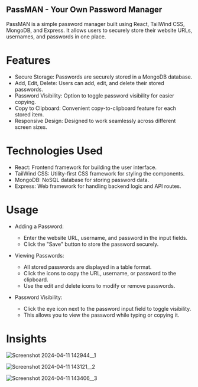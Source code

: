## PassMAN - Your Own Password Manager

PassMAN is a simple password manager built using React, TailWind CSS, MongoDB, and Express. It allows users to securely store their website URLs, usernames, and passwords in one place.

# Features
- Secure Storage: Passwords are securely stored in a MongoDB database.
- Add, Edit, Delete: Users can add, edit, and delete their stored passwords.
- Password Visibility: Option to toggle password visibility for easier copying.
- Copy to Clipboard: Convenient copy-to-clipboard feature for each stored item.
- Responsive Design: Designed to work seamlessly across different screen sizes.

# Technologies Used
- React: Frontend framework for building the user interface.
- TailWind CSS: Utility-first CSS framework for styling the components.
- MongoDB: NoSQL database for storing password data.
- Express: Web framework for handling backend logic and API routes.

# Usage
- Adding a Password:
  - Enter the website URL, username, and password in the input fields.
  - Click the "Save" button to store the password securely.

- Viewing Passwords:
  - All stored passwords are displayed in a table format.
  - Click the icons to copy the URL, username, or password to the clipboard.
  - Use the edit and delete icons to modify or remove passwords.

- Password Visibility:
  - Click the eye icon next to the password input field to toggle visibility.
  - This allows you to view the password while typing or copying it.

# Insights

![Screenshot 2024-04-11 142944__1](https://github.com/uk1124/PassMAN/assets/55598047/ee2eb432-06a4-4339-a7c8-9a3fd7c79add)

![Screenshot 2024-04-11 143121__2](https://github.com/uk1124/PassMAN/assets/55598047/67440ef9-bf6d-4797-86b1-87041f5b0fd8)

![Screenshot 2024-04-11 143406__3](https://github.com/uk1124/PassMAN/assets/55598047/c0ab583d-6dc1-4691-a929-67068d3ba10b)

